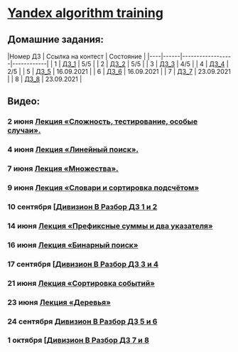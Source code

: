 # [Yandex algorithm training](https://yandex.ru/yaintern/algorithm-training)
## Домашние задания:

|Номер ДЗ  | Ссылка на контест | Состояние  |
|----|------|------------------|------------|
|  1 | [ДЗ_1](/homework1)      | 5/5        |
|  2 | [ДЗ_2](/homework_2)     | 5/5        |
|  3 | [ДЗ_3](/homework_3)     | 4/5        |
|  4 | [ДЗ_4](/homework_4)     | 2/5        |
|  5 | [ДЗ_5](/homework_5)     | 16.09.2021 |
|  6 | [ДЗ_6](/homework_6)     | 16.09.2021 |
|  7 | [ДЗ_7](/homework_7)     | 23.09.2021 |
|  8 | [ДЗ_8](/homework_8)     | 23.09.2021 |

## Видео:

### 2 июня 	[Лекция «Сложность, тестирование, особые случаи».](https://youtu.be/QLhqYNsPIVo) 

### 4 июня 	[Лекция «Линейный поиск».](https://youtu.be/SKwB41FrGgU)

### 7 июня 	[Лекция «Множества».](https://youtu.be/PUpmV2ieIHA)
### 9 июня 	[Лекция «Словари и сортировка подсчётом»](https://www.youtube.com/watch?v=Nb5mW1yWVSs)

### 10 сентября 	[[Дивизион B Разбор ДЗ 1 и 2](https://youtu.be/WZgl1GW3lMA)
### 14 июня 	[Лекция «Префиксные суммы и два указателя»](https://youtu.be/de28y8Dcvkg)

### 16 июня 	[Лекция «Бинарный поиск»](https://youtu.be/YENpZexHfuk)

### 17 сентября	[[Дивизион B Разбор ДЗ 3 и 4](https://youtu.be/J2C6rDqe8mQ)

### 21 июня 	[Лекция «Сортировка событий»](https://www.youtube.com/watch?v=hGixDBO-p6Q)
### 23 июня 	[Лекция «Деревья»](https://youtu.be/lEJzqHgyels)

### 24 сентября 	[Дивизион B Разбор ДЗ 5 и 6](https://youtu.be/fqsuy5rwZhk)
### 1 октября 	[[Дивизион B Разбор ДЗ 7 и 8](https://www.youtube.com/watch?v=5lfkBD4dnGM)
